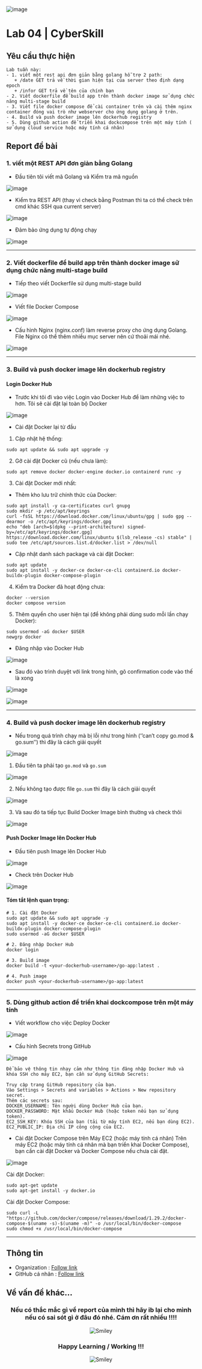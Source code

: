 ![image](https://github.com/user-attachments/assets/c323ce84-8d14-4ba6-b14a-4c4f1084af34)
# Lab 04 | CyberSkill
## Yêu cầu thực hiện 
```
Lab tuần này:
- 1. viết một rest api đơn giản bằng golang hỗ trợ 2 path:
   + /date GET trả về thời gian hiện tại của server theo định dạng epoch
   + /infor GET trả về tên của chính bạn
- 2. Viết dockerfile để build app trên thành docker image sử dụng chức năng multi-stage build
- 3. Viết file docker compose để cài container trên và cài thêm nginx container đóng vai trò như webserver cho ứng dụng golang ở trên.
- 4. Build và push docker image lên dockerhub registry
- 5. Dùng github action để triển khai dockcompose trên một máy tính ( sử dụng cloud service hoặc máy tính cá nhân)
```
## Report đề bài
### 1. viết một REST API đơn giản bằng Golang
- Đầu tiên tôi viết mã Golang và Kiểm tra mã nguồn

![image](https://github.com/user-attachments/assets/6a135f10-5afe-4003-a546-a309521b16cc)

- Kiểm tra REST API (thay vì check bằng Postman thì ta có thể check trên cmd khác SSH qua current server)

![image](https://github.com/user-attachments/assets/dd2748ad-e94c-48f3-8cc6-01ec0f0025df)

- Đảm bảo ứng dụng tự động chạy

![image](https://github.com/user-attachments/assets/63ca173a-0232-4a9c-a069-748529762067)

---

### 2. Viết dockerfile để build app trên thành docker image sử dụng chức năng multi-stage build
- Tiếp theo viết Dockerfile sử dụng multi-stage build

![image](https://github.com/user-attachments/assets/cad680f7-f087-43ff-9767-406dba7f17cb)

- Viết file Docker Compose

![image](https://github.com/user-attachments/assets/4732108e-ded3-485a-983f-aa15e062877c)

- Cấu hình Nginx (nginx.conf) làm reverse proxy cho ứng dụng Golang. File Nginx có thể thêm nhiều mục server nên cứ thoải mái nhé.

![image](https://github.com/user-attachments/assets/db7cbe82-b334-4b95-af0b-9651ddefe8a6)

---

### 3. Build và push docker image lên dockerhub registry
#### Login Docker Hub

- Trước khi tôi đi vào việc Login vào Docker Hub để làm những việc to hơn. Tôi sẽ cài đặt lại toàn bộ Docker

![image](https://github.com/user-attachments/assets/f2744a09-1c4c-4693-b2bf-797c741c2973)

- Cài đặt Docker lại từ đầu

1.	Cập nhật hệ thống:
```
sudo apt update && sudo apt upgrade -y
```

2.	Gỡ cài đặt Docker cũ (nếu chưa làm):
```
sudo apt remove docker docker-engine docker.io containerd runc -y
```

3.	Cài đặt Docker mới nhất:
*	Thêm kho lưu trữ chính thức của Docker:
```
sudo apt install -y ca-certificates curl gnupg
sudo mkdir -p /etc/apt/keyrings
curl -fsSL https://download.docker.com/linux/ubuntu/gpg | sudo gpg --dearmor -o /etc/apt/keyrings/docker.gpg
echo "deb [arch=$(dpkg --print-architecture) signed-by=/etc/apt/keyrings/docker.gpg] https://download.docker.com/linux/ubuntu $(lsb_release -cs) stable" | sudo tee /etc/apt/sources.list.d/docker.list > /dev/null
```
*	Cập nhật danh sách package và cài đặt Docker:
```
sudo apt update
sudo apt install -y docker-ce docker-ce-cli containerd.io docker-buildx-plugin docker-compose-plugin
```
4.	Kiểm tra Docker đã hoạt động chưa:
```
docker --version
docker compose version
```
5.	Thêm quyền cho user hiện tại (để không phải dùng sudo mỗi lần chạy Docker):
```
sudo usermod -aG docker $USER
newgrp docker
```

- Đăng nhập vào Docker Hub

![image](https://github.com/user-attachments/assets/3cae7f4e-9cc2-49ab-a088-a60616599de8)

- Sau đó vào trình duyệt với link trong hình, gõ confirmation code vào thế là xong

![image](https://github.com/user-attachments/assets/2511054d-3b1a-4464-ac92-63746b21b5f5)

![image](https://github.com/user-attachments/assets/d692f8f4-d842-4e2a-b24b-505b41700bae)

---

### 4. Build và push docker image lên dockerhub registry
- Nếu trong quá trình chạy mà bị lỗi như trong hình (‘’can’t copy go.mod & go.sum’’) thì đây là cách giải quyết

![image](https://github.com/user-attachments/assets/bf16754b-d168-4abe-99f2-2ffd98d8644b)

1. Đầu tiên ta phải tạo ```go.mod``` và ```go.sum```

![image](https://github.com/user-attachments/assets/96e83208-24f4-4dbb-b55e-632cebfe0249)

2. Nếu không tạo được file ```go.sum``` thì đây là cách giải quyết

![image](https://github.com/user-attachments/assets/5f0fdc3a-5155-43d8-a80d-1c707c662330)

3. Và sau đó ta tiếp tục Build Docker Image bình thường và check thôi 

![image](https://github.com/user-attachments/assets/395d30c5-258a-4a50-8b18-1c6ad6b482f9)

#### Push Docker Image lên Docker Hub
- Đầu tiên push Image lên Docker Hub

![image](https://github.com/user-attachments/assets/1efd610c-a9fb-42cc-a1bc-66f4ba170b89)

- Check trên Docker Hub

![image](https://github.com/user-attachments/assets/0c25ec59-41d5-4956-b3a5-62f928e80d05)

#### Tóm tắt lệnh quan trọng:
```
# 1. Cài đặt Docker
sudo apt update && sudo apt upgrade -y
sudo apt install -y docker-ce docker-ce-cli containerd.io docker-buildx-plugin docker-compose-plugin
sudo usermod -aG docker $USER

# 2. Đăng nhập Docker Hub
docker login

# 3. Build image
docker build -t <your-dockerhub-username>/go-app:latest .

# 4. Push image
docker push <your-dockerhub-username>/go-app:latest
```

---

### 5. Dùng github action để triển khai dockcompose trên một máy tính
- Viết workflow cho việc Deploy Docker 

![image](https://github.com/user-attachments/assets/cd926cd7-d881-4fb1-8d7a-650b777e1da9)

- Cấu hình Secrets trong GitHub

![image](https://github.com/user-attachments/assets/b4e104bc-c27a-4740-93a5-fad667298434)

```
Để bảo vệ thông tin nhạy cảm như thông tin đăng nhập Docker Hub và khóa SSH cho máy EC2, bạn cần sử dụng GitHub Secrets:

Truy cập trang GitHub repository của bạn.
Vào Settings > Secrets and variables > Actions > New repository secret.
Thêm các secrets sau:
DOCKER_USERNAME: Tên người dùng Docker Hub của bạn.
DOCKER_PASSWORD: Mật khẩu Docker Hub (hoặc token nếu bạn sử dụng token).
EC2_SSH_KEY: Khóa SSH của bạn (tải từ máy tính EC2, nếu bạn dùng EC2).
EC2_PUBLIC_IP: Địa chỉ IP công cộng của EC2.
```

- Cài đặt Docker Compose trên Máy EC2 (hoặc máy tính cá nhân)
Trên máy EC2 (hoặc máy tính cá nhân mà bạn triển khai Docker Compose), bạn cần cài đặt Docker và Docker Compose nếu chưa cài đặt.

![image](https://github.com/user-attachments/assets/520c8ea8-c661-4115-b501-47aa829bba79)

Cài đặt Docker:
```
sudo apt-get update
sudo apt-get install -y docker.io
```
Cài đặt Docker Compose:
```
sudo curl -L "https://github.com/docker/compose/releases/download/1.29.2/docker-compose-$(uname -s)-$(uname -m)" -o /usr/local/bin/docker-compose
sudo chmod +x /usr/local/bin/docker-compose
```



---

## Thông tin 
 - Organization : [Follow link](https://github.com/cyberskill-world)
 - GitHub cá nhân : [Follow link](https://github.com/uziii2208)

## Về vấn đề khác...

<div align="center">
<h3 align="center">Nếu có thắc mắc gì về report của mình thì hãy ib lại cho mình nếu có sai sót gì ở đâu đó nhé. Cám ơn rất nhiều !!!!</h3>
<div>

<img src="https://github.com/fnky/fnky/raw/fnky/img/smile.gif" alt="Smiley" align="center">
</div>
</div>
<div align="center">
<h3 align="center">Happy Learning / Working !!!</h3>
<div>
<img src="https://github.com/fnky/fnky/raw/fnky/img/smile.gif" alt="Smiley" align="center">
</div>
</div>